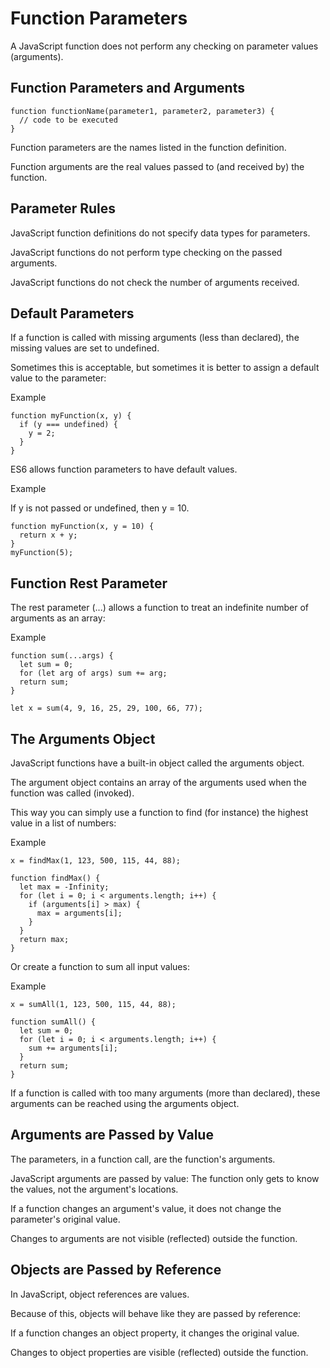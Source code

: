 # Function Parameters

A JavaScript function does not perform any checking on parameter values (arguments).

## Function Parameters and Arguments

```JS
function functionName(parameter1, parameter2, parameter3) {
  // code to be executed
}
```

Function parameters are the names listed in the function definition.

Function arguments are the real values passed to (and received by) the function.

## Parameter Rules

JavaScript function definitions do not specify data types for parameters.

JavaScript functions do not perform type checking on the passed arguments.

JavaScript functions do not check the number of arguments received.

## Default Parameters

If a function is called with missing arguments (less than declared), the missing values are set to undefined.

Sometimes this is acceptable, but sometimes it is better to assign a default value to the parameter:

Example

```JS
function myFunction(x, y) {
  if (y === undefined) {
    y = 2;
  }
}
```

ES6 allows function parameters to have default values.

Example

If y is not passed or undefined, then y = 10.

```JS
function myFunction(x, y = 10) {
  return x + y;
}
myFunction(5);
```

## Function Rest Parameter

The rest parameter (...) allows a function to treat an indefinite number of arguments as an array:

Example

```JS
function sum(...args) {
  let sum = 0;
  for (let arg of args) sum += arg;
  return sum;
}

let x = sum(4, 9, 16, 25, 29, 100, 66, 77);
```

## The Arguments Object

JavaScript functions have a built-in object called the arguments object.

The argument object contains an array of the arguments used when the function was called (invoked).

This way you can simply use a function to find (for instance) the highest value in a list of numbers:

Example

```JS
x = findMax(1, 123, 500, 115, 44, 88);

function findMax() {
  let max = -Infinity;
  for (let i = 0; i < arguments.length; i++) {
    if (arguments[i] > max) {
      max = arguments[i];
    }
  }
  return max;
}
```

Or create a function to sum all input values:

Example

```JS
x = sumAll(1, 123, 500, 115, 44, 88);

function sumAll() {
  let sum = 0;
  for (let i = 0; i < arguments.length; i++) {
    sum += arguments[i];
  }
  return sum;
}
```

If a function is called with too many arguments (more than declared), these arguments can be reached using the arguments object.

## Arguments are Passed by Value

The parameters, in a function call, are the function's arguments.

JavaScript arguments are passed by value: The function only gets to know the values, not the argument's locations.

If a function changes an argument's value, it does not change the parameter's original value.

Changes to arguments are not visible (reflected) outside the function.

## Objects are Passed by Reference

In JavaScript, object references are values.

Because of this, objects will behave like they are passed by reference:

If a function changes an object property, it changes the original value.

Changes to object properties are visible (reflected) outside the function.
